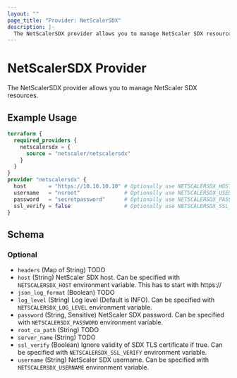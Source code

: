 ```yaml
---
layout: ""
page_title: "Provider: NetScalerSDX"
description: |-
  The NetScalerSDX provider allows you to manage NetScaler SDX resources.
---
```


# NetScalerSDX Provider

The NetScalerSDX provider allows you to manage NetScaler SDX resources.

## Example Usage

```terraform
terraform {
  required_providers {
    netscalersdx = {
      source = "netscaler/netscalersdx"
    }
  }
}
provider "netscalersdx" {
  host       = "https://10.10.10.10" # Optionally use NETSCALERSDX_HOST env var
  username   = "nsroot"              # Optionally use NETSCALERSDX_USERNAME env var
  password   = "secretpassword"      # Optionally use NETSCALERSDX_PASSWORD env var
  ssl_verify = false                 # Optionally use NETSCALERSDX_SSL_VERIFY env var
}
```

<!-- schema generated by tfplugindocs -->
## Schema

### Optional

- `headers` (Map of String) TODO
- `host` (String) NetScaler SDX host. Can be specified with `NETSCALERSDX_HOST` environment variable. This has to start with https://
- `json_log_format` (Boolean) TODO
- `log_level` (String) Log level (Default is INFO). Can be specified with `NETSCALERSDX_LOG_LEVEL` environment variable.
- `password` (String, Sensitive) NetScaler SDX password. Can be specified with `NETSCALERSDX_PASSWORD` environment variable.
- `root_ca_path` (String) TODO
- `server_name` (String) TODO
- `ssl_verify` (Boolean) Ignore validity of SDX TLS certificate if true. Can be specified with `NETSCALERSDX_SSL_VERIFY` environment variable.
- `username` (String) NetScaler SDX username. Can be specified with `NETSCALERSDX_USERNAME` environment variable.
